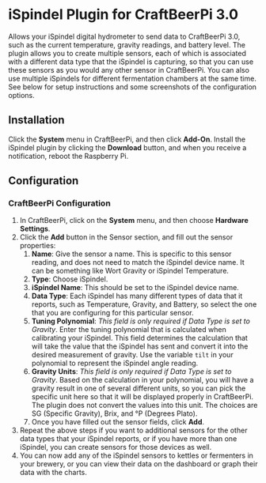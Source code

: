 # iSpindel Plugin for CraftBeerPi 3.0

Allows your iSpindel digital hydrometer to send data to CraftBeerPi 3.0, such as the current temperature, gravity readings, and battery level. The plugin allows you to create multiple sensors, each of which is associated with a different data type that the iSpindel is capturing, so that you can use these sensors as you would any other sensor in CraftBeerPi.  You can also use multiple iSpindels for different fermentation chambers at the same time. See below for setup instructions and some screenshots of the configuration options.

## Installation

Click the **System** menu in CraftBeerPi, and then click **Add-On**.  Install the iSpindel plugin by clicking the **Download** button, and when you receive a notification, reboot the Raspberry Pi.

## Configuration

### CraftBeerPi Configuration
1. In CraftBeerPi, click on the **System** menu, and then choose **Hardware Settings**.
2. Click the **Add** button in the Sensor section, and fill out the sensor properties:
    1. **Name**: Give the sensor a name. This is specific to this sensor reading, and does not need to match the iSpindel device name. It can be something like Wort Gravity or iSpindel Temperature.
    2. **Type**: Choose iSpindel.
    3. **iSpindel Name**: This should be set to the iSpindel device name.
    4. **Data Type**: Each iSpindel has many different types of data that it reports, such as Temperature, Gravity, and Battery, so select the one that you are configuring for this particular sensor.
    5. **Tuning Polynomial**: *This field is only required if Data Type is set to Gravity*. Enter the tuning polynomial that is calculated when calibrating your iSpindel. This field determines the calculation that will take the value that the iSpindel has sent and convert it into the desired measurement of gravity. Use the variable `tilt` in your polynomial to represent the iSpindel angle reading. 
    6. **Gravity Units**: *This field is only required if Data Type is set to Gravity*. Based on the calculation in your polynomial, you will have a gravity result in one of several different units, so you can pick the specific unit here so that it will be displayed properly in CraftBeerPi. The plugin does not convert the values into this unit. The choices are SG (Specific Gravity), Brix, and °P (Degrees Plato).
    7. Once you have filled out the sensor fields, click **Add**.
3. Repeat the above steps if you want to additional sensors for the other data types that your iSpindel reports, or if you have more than one iSpindel, you can create sensors for those devices as well.
4. You can now add any of the iSpindel sensors to kettles or fermenters in your brewery, or you can view their data on the dashboard or graph their data with the charts.
